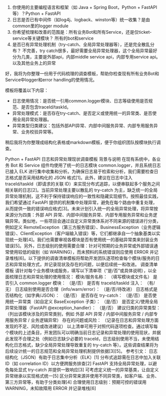 1. 你使用的主要编程语言和框架（如 Java + Spring Boot，Python + FastAPI 等）？Python + FastAPI
2. 日志是否已有中间件（如log4j、logback、winston等）统一收集？是由common里的logger module
3. 你希望梳理和改善的范围是：所有业务Bot和所有Service，还是仅ticket-service等关键模块？ 所有的bot和service
4. 是否已有异常处理机制（try-catch、全局异常处理器等），还是完全散乱分布？ 不完善，try catch很多，最好需要全局异常处理器，这个全局异常最好分为几类，主要是外部api，内部middle service api，内部专用service api。 以及其他业务上的异常


好，我将为你整理一份用于代码梳理的调查模板，帮助你检查现有所有业务Bot和Service中logger和error handling的使用情况。

模板将覆盖以下内容：

* 日志使用情况：是否统一引用common.logger模块、日志等级使用是否规范、是否包含traceId/taskId。
* 异常处理模式：是否存在try-catch、是否定义或使用统一的异常类、是否使用全局异常处理器。
* 异常类型归类建议：包括外部API异常、内部中间服务异常、内部专用服务异常、业务校验异常等。

稍后我将为你整理成结构化表格或markdown模板，便于你组织团队按模块执行调查。

Python + FastAPI 日志和异常处理现状调查模板
背景与说明
在现有系统中，各业务 Bot 和 Service 组件均使用了统一的日志模块 common.logger，并且系统日志已接入 ELK 进行集中收集和分析。为确保日志易于检索和分析，我们需要检查日志格式是否采用结构化的 JSON 格式[1]。此外，建议在日志中注入 traceId/taskId（即请求的关联 ID）来实现分布式追踪，以便串联起多个服务之间相关联的日志[2]。当前异常处理主要以散乱的 try-catch 为主，缺乏统一的全局异常处理机制，这不利于保持错误响应的一致性和隐藏实现细节。按照最佳实践，我们希望通过 FastAPI 提供的机制集中处理异常，避免在每个路由中重复处理，从而提供一致的错误响应格式[3]。未来计划引入统一的全局异常处理，将异常按来源分为四类：外部 API 异常、内部中间服务异常、内部专用服务异常和业务逻辑异常。类似地，一些项目会通过自定义异常类体系对不同来源的错误进行分类，例如定义 RemoteException（第三方服务错误）、BusinessException（业务逻辑错误）、ClientException（客户端输入错误）等，它们都继承自一个抽象基类以实现统一处理[4]。我们也需要审视各模块是否有使用统一的基础异常类来封装业务错误[5]。另外，日志级别的使用需要合理：针对可预期的业务异常或外部错误通常使用较低的级别（如 WARNING），而未预料的系统错误则应使用 ERROR 并记录堆栈[6]。以下提供的调查清单模板将帮助开发团队逐项检查每个模块/服务的日志和异常处理方式，并记录现状及存在的问题，以便后续统一和改进。
调查清单模板
请针对每个业务模块或服务，填写以下清单项（“是/否”或具体说明），以全面梳理日志和异常处理的使用情况：
模块/服务名称： （填写模块或文件名）
是否引入 common.logger 模块： （是/否）
是否有 traceId/taskId 注入： （有/无）
日志级别使用是否合理（info/warn/error）： （是/否/待改进）
日志格式是否结构化（如字典/JSON）： （是/否）
是否存在 try-catch： （是/否）
是否使用统一异常类（如自定义 BaseException 子类）： （是/否）
是否定义/使用全局异常处理器（FastAPI @exception_handler）： （是/否）
建议归类的异常类型： （列出该模块涉及的异常类别，例如 外部 API 异常 / 内部中间服务异常 / 内部专用服务异常 / 业务逻辑异常）
存在的问题或风险： （记录在日志和异常处理方面发现的不足、风险或改进建议）
以上清单可用于对照代码逐项检查。通过填写每个模块的上述条目，开发团队可以明确当前日志记录和异常处理的使用现状，并据此发现不合理之处（例如日志缺少必要的 traceId，日志级别使用不当，未使用结构化日志格式，缺少全局异常处理导致重复的 try-catch 等）。这些调查结果将为后续设计统一的日志规范和全局异常处理机制提供依据[3][5]。
参考引文：
日志结构化（JSON）有助于日志集中分析（ELK）[1]
分布式追踪需在日志中加入关联 ID（如 correlation ID）以方便跨服务排查[2]
FastAPI 支持全局异常处理，以避免每处显式 try-catch 并提供一致响应[3]
可考虑定义统一的异常基类，让自定义异常继承以实现格式统一[5]
区分异常来源并使用不同异常类，如客户端、业务、第三方异常等，有助于分类处理[4]
合理使用日志级别：预期可控的错误用 WARNING，未知故障用 ERROR 并记录堆栈[6]
